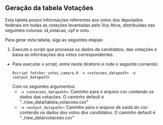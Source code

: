 ## Geração da tabela Votações

Esta tabela possui informações referentes aos votos dos deputados federais em todas as votações levantadas pelo Voz Ativa, distribuídas nas seguintes colunas: id_votacao, cpf e voto.

Para gerar esta tabela, siga as seguintes etapas:

1. Execute o script que processa os dados de candidatos, das votações e baixa as informações dos votos correspondentes.
  * Para executar o script, entre neste diretório e rode o seguinte comando:
    ```
    Rscript fetcher_votos_camara.R -v <votacoes_datapath> -o <output_datapath> 
    ```
    Com os seguintes argumentos:
     * `-v <votacoes_datapath>`: Caminho para o arquivo csv contendo os dados das votações. O caminho default é "../raw_data/tabela_votacoes.csv"
     * `-o <output_datapath>`: Caminho para o arquivo de saída do csv contendo os dados dos votos dos candidatos. O caminho default é "../raw_data/votacoes.csv"
